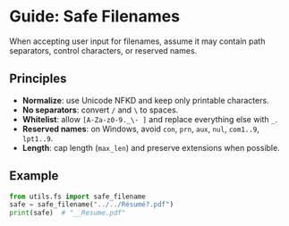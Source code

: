 # Guide: Safe Filenames

When accepting user input for filenames, assume it may contain path separators, control characters, or reserved names.

## Principles

- **Normalize**: use Unicode NFKD and keep only printable characters.
- **No separators**: convert `/` and `\` to spaces.
- **Whitelist**: allow `[A-Za-z0-9._\- ]` and replace everything else with `_`.
- **Reserved names**: on Windows, avoid `con`, `prn`, `aux`, `nul`, `com1..9`, `lpt1..9`.
- **Length**: cap length (`max_len`) and preserve extensions when possible.

## Example

```python
from utils.fs import safe_filename
safe = safe_filename("../../Résumé?.pdf")
print(safe)  # "__Resume.pdf"
```
